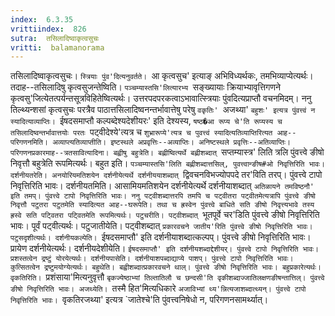 ```yaml
---
index:  6.3.35
vrittiindex:  826
sutra:  तसिलादिष्वाकृत्वसुचः
vritti:  balamanorama 
---
```


तसिलादिष्वाकृत्वसुचः। `स्त्रियाः पुंव'दित्यनुवर्तते। `आ कृत्वसुच' इत्याङ् अभिविध्यर्थकः, तमभिव्याप्येत्यर्थः। तदाह--तसिलादिषु कृत्वसुजन्तेष्विति। `पञ्चम्यास्तसि'लित्यारभ्य `सङ्ख्यायाः क्रियाभ्यावृत्तिगणने कृत्वसु'जित्येतत्पर्यन्तसूत्रविहितेष्वित्यर्थः। उत्तरपदपरकत्वाऽभावात्स्त्रियाः पुंवदित्यप्राप्तौ वचनमिदम्। ननु तिल्थ्यन्शसां कृत्वसुचः परत्रैव पाठात्तसिलादिष्वनन्तर्भावात्तेषु परेषु `वकृतिः' `अजथ्या' `बहुशः' इत्यत्र पुंवत्त्वं न स्यादित्याव्याप्तिः। `ईषदसमाप्तौ कल्पब्देश्यदेशीयरः' इति देश्यस्य, `षष्ठ�आ रूप्य चे'ति रूप्यस्य च तसिलादिष्वन्तर्भावात्तयोः परतः `पट्वीदेश्ये'त्यत्र च `शुभ्रारूप्ये'त्यत्र च पुवत्त्वं स्यादित्यतिव्याप्तिरित्यत आह--परिगणनमिति। अव्याप्त्यतिव्याप्तीति। इष्टस्थले अप्रवृत्तिः--अव्याप्तिः। अनिष्टस्थले प्रवृत्तिः--अतिव्याप्तिः। परिगणनप्रकारमाह--त्रतसावित्यादिना। बह्वीषु बहुत्रेति। बह्णीष्वित्यर्थे बह्णीशब्दात् `सप्तम्यास्त्र' लिति त्रलि पुंवत्त्वे ङीषो निवृत्तौ बहुत्रेति रूपमित्यर्थः। बहुत इति। `पञ्चम्यास्तसि'लिति बह्णीशब्दात्तसिल्, पुवत्त्वान्ङीष#ओ निवृत्तिरिति भावः। दर्शनीयतरेति। अनयोरियमतिशयेन दर्शनीयेत्यर्थे दर्शनीययाशब्दात् `द्विवचनविभज्योपपदे तर'विति तरप्। पुंवत्त्वे टापो निवृत्तिरिति भावः। दर्शनीयतमिति। आसामियमतिशयेन दर्शनीयेत्यर्थे दर्शनीयाशब्दात् `अतिळायने तमविष्ठनौ' इति तमप्। पुंवत्त्वे टापो निवृत्तिरिति भावः। ननु पट्वीशब्दात्तरपि तमपि च पट्वीतरा पट्वीतमेत्यत्रापि पुंवत्त्वे ङीषो निवृत्तौ पटुतरा पटुतमेति स्यादित्यत आह--घरूपेति। तथा च ह्रस्वेन पुंवत्त्वे बाधिते सति ङीषो निवृत्त्यभावे तस्य ह्रस्वे सति पट्वितरा पट्वितमेति रूपमित्यर्थः। पटुचरीति। पट्वीशब्दात् `भूतपूर्वे चर'डिति पुंवत्त्वे ङीषो निवृत्तिरिति भावः। पूर्वं पट्वीत्यर्थः। पटुजातीयेति। पट्वीशब्दात् `प्रकारवचने जातीय'रिति पुंवत्त्वे ङीषो निवृत्तिरिति भावः। पटुसदृशीत्यर्थः। दर्शनीयकल्पेति। `ईषदसमाप्तौ' इति दर्शनीयाशब्दात्कल्पप्। पुंवत्त्वे ङीषो निवृत्तिरिति भावः। प्रायेण दर्शनीयेत्यर्थः। दर्शनीयदेशीयेति। `ईषदसमाप्तौ' इति दर्शनीयशब्दाद्देशीयर्। पुंवत्त्वे टापो निवृत्तिरिति भावः। प्रशस्तत्वेन द्रष्टुं योरयेत्यर्थः। दर्शनीयपासेति। दर्शनीयाशपब्दाद्याप्ये पाशप्। पुंवत्त्वे टापो निवृत्तिरिति भावः। कुत्सितत्वेन द्रष्टुमयोग्येत्यर्थः। बहुथेति। बह्वीशब्दात्प्रकारवचने थाल्। पुंवत्त्वे ङीषो निवृत्तिरिति भावः। बहुप्रकारेत्यर्थः। वृकतिरिति। `प्रशंसाया'मित्यनुवृत्तौ `बृकज्येष्ठाभ्यां तिल्तातिलौ च छन्दसी'ति वृकीशब्दाज्जातिलक्षणङीषन्तात्तिल्। पुंवत्त्वे ङीषो निवृत्तिरिति भावः। अजथ्येति। `तस्मै हित'मित्यधिकारे `अजाविभ्यां थ्य'न्नित्यजाशब्दात्थ्यन्। पुंवत्त्वे टापो निवृत्तिरिति भावः। `वृकतिरजथ्या' इत्यत्र `जातेश्चे'ति पुंवत्त्वनिषेधो न, परिगणनसामर्थ्यात्। 

